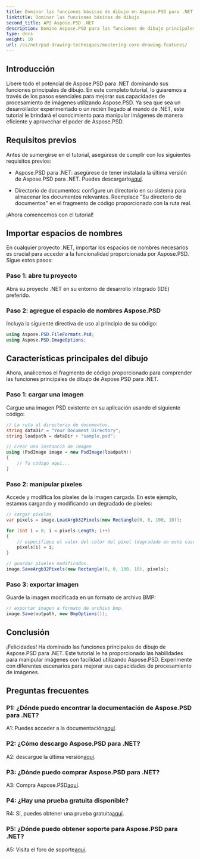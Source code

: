 ```yaml
---
title: Dominar las funciones básicas de dibujo en Aspose.PSD para .NET
linktitle: Dominar las funciones básicas de dibujo
second_title: API Aspose.PSD .NET
description: Domine Aspose.PSD para las funciones de dibujo principales de .NET con nuestro tutorial paso a paso. Mejore las habilidades de procesamiento de imágenes sin esfuerzo.
type: docs
weight: 10
url: /es/net/psd-drawing-techniques/mastering-core-drawing-features/
---
```

## Introducción

Libere todo el potencial de Aspose.PSD para .NET dominando sus funciones principales de dibujo. En este completo tutorial, lo guiaremos a través de los pasos esenciales para mejorar sus capacidades de procesamiento de imágenes utilizando Aspose.PSD. Ya sea que sea un desarrollador experimentado o un recién llegado al mundo de .NET, este tutorial le brindará el conocimiento para manipular imágenes de manera eficiente y aprovechar el poder de Aspose.PSD.

## Requisitos previos

Antes de sumergirse en el tutorial, asegúrese de cumplir con los siguientes requisitos previos:

-  Aspose.PSD para .NET: asegúrese de tener instalada la última versión de Aspose.PSD para .NET. Puedes descargarlo[aquí](https://releases.aspose.com/psd/net/).

- Directorio de documentos: configure un directorio en su sistema para almacenar los documentos relevantes. Reemplace "Su directorio de documentos" en el fragmento de código proporcionado con la ruta real.

¡Ahora comencemos con el tutorial!

## Importar espacios de nombres

En cualquier proyecto .NET, importar los espacios de nombres necesarios es crucial para acceder a la funcionalidad proporcionada por Aspose.PSD. Sigue estos pasos:

### Paso 1: abre tu proyecto

Abra su proyecto .NET en su entorno de desarrollo integrado (IDE) preferido.

### Paso 2: agregue el espacio de nombres Aspose.PSD

Incluya la siguiente directiva de uso al principio de su código:

```csharp
using Aspose.PSD.FileFormats.Psd;
using Aspose.PSD.ImageOptions;
```

## Características principales del dibujo

Ahora, analicemos el fragmento de código proporcionado para comprender las funciones principales de dibujo de Aspose.PSD para .NET.

### Paso 1: cargar una imagen

Cargue una imagen PSD existente en su aplicación usando el siguiente código:

```csharp
// La ruta al directorio de documentos.
string dataDir = "Your Document Directory";
string loadpath = dataDir + "sample.psd";

// Crear una instancia de imagen
using (PsdImage image = new PsdImage(loadpath))
{
    // Tu código aquí...
}
```

### Paso 2: manipular píxeles

Accede y modifica los píxeles de la imagen cargada. En este ejemplo, estamos cargando y modificando un degradado de píxeles:

```csharp
// cargar píxeles
var pixels = image.LoadArgb32Pixels(new Rectangle(0, 0, 100, 10));

for (int i = 0; i < pixels.Length; i++)
{
    // especifique el valor del color del píxel (degradado en este caso).
    pixels[i] = i;
}

// guardar píxeles modificados.
image.SaveArgb32Pixels(new Rectangle(0, 0, 100, 10), pixels);
```

### Paso 3: exportar imagen

Guarde la imagen modificada en un formato de archivo BMP:

```csharp
// exportar imagen a formato de archivo bmp.
image.Save(outpath, new BmpOptions());
```

## Conclusión

¡Felicidades! Ha dominado las funciones principales de dibujo de Aspose.PSD para .NET. Este tutorial le ha proporcionado las habilidades para manipular imágenes con facilidad utilizando Aspose.PSD. Experimente con diferentes escenarios para mejorar sus capacidades de procesamiento de imágenes.

## Preguntas frecuentes

### P1: ¿Dónde puedo encontrar la documentación de Aspose.PSD para .NET?

 A1: Puedes acceder a la documentación[aquí](https://reference.aspose.com/psd/net/).

### P2: ¿Cómo descargo Aspose.PSD para .NET?

 A2: descargue la última versión[aquí](https://releases.aspose.com/psd/net/).

### P3: ¿Dónde puedo comprar Aspose.PSD para .NET?

 A3: Compra Aspose.PSD[aquí](https://purchase.aspose.com/buy).

### P4: ¿Hay una prueba gratuita disponible?

 R4: Sí, puedes obtener una prueba gratuita[aquí](https://releases.aspose.com/).

### P5: ¿Dónde puedo obtener soporte para Aspose.PSD para .NET?

 A5: Visita el foro de soporte[aquí](https://forum.aspose.com/c/psd/34).